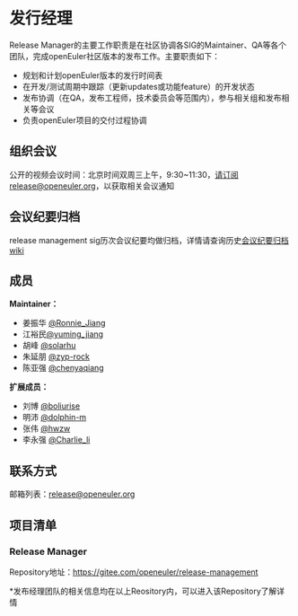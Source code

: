 # 发行经理

Release Manager的主要工作职责是在社区协调各SIG的Maintainer、QA等各个团队，完成openEuler社区版本的发布工作。主要职责如下：

- 规划和计划openEuler版本的发行时间表
- 在开发/测试周期中跟踪（更新updates或功能feature）的开发状态
- 发布协调（在QA，发布工程师，技术委员会等范围内），参与相关组和发布相关等会议
- 负责openEuler项目的交付过程协调



## 组织会议

公开的视频会议时间：北京时间双周三上午，9:30~11:30，请订阅release@openeuler.org，以获取相关会议通知

## 会议纪要归档
release management sig历次会议纪要均做归档，详情请查询历史[会议纪要归档wiki](https://gitee.com/openeuler/release-management/wikis)

## 成员
**Maintainer：**
- 姜振华 [@Ronnie_Jiang](https://gitee.com/Ronnie_Jiang)
- 江裕民[@yuming_jiang](https://gitee.com/yuming_jiang)
- 胡峰 [@solarhu](https://gitee.com/solarhu)
- 朱延朋 [@zyp-rock](https://gitee.com/zyp-rock)
- 陈亚强 [@chenyaqiang](https://gitee.com/chenyaqiang)

**扩展成员：**
- 刘博 [@boliurise](https://gitee.com/boliurise)
- 明沛 [@dolphin-m](https://gitee.com/dolphin-m)
- 张伟 [@hwzw](https://gitee.com/hwzw)
- 李永强 [@Charlie_li](https://gitee.com/Charlie_li)

## 联系方式

邮箱列表：release@openeuler.org



## 项目清单

### Release Manager

Repository地址：https://gitee.com/openeuler/release-management

*发布经理团队的相关信息均在以上Reository内，可以进入该Repository了解详情
